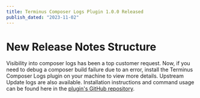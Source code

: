 ```yaml
---
title: Terminus Composer Logs Plugin 1.0.0 Released
publish_dated: "2023-11-02"
---
```


# New Release Notes Structure

Visibility into composer logs has been a top customer request. Now, if you need to debug a composer build failure due to an error, install the Terminus Composer Logs plugin on your machine to view more details. Upstream Update logs are also available. Installation instructions and command usage can be found here in the [plugin's GitHub repository](https://github.com/pantheon-systems/terminus-composer-logs-plugin).

